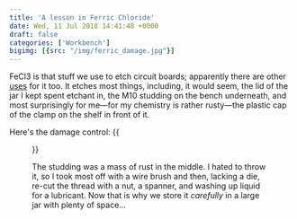```yaml
---
title: 'A lesson in Ferric Chloride'
date: Wed, 11 Jul 2018 14:41:48 +0000
draft: false
categories: ['Workbench']
bigimg: [{src: "/img/ferric_damage.jpg"}]
---
```



FeCl3 is that stuff we use to etch circuit boards; apparently there
are other [uses](https://en.wikipedia.org/wiki/Iron(III)_chloride) for
it too.  It etches most things, including, it would seem, the lid of
the jar I kept spent etchant in, the M10 studding on the bench
underneath, and most surprisingly for me—for my chemistry is rather
rusty—the plastic cap of the clamp on the shelf in front of it. 

Here's the damage control:
{{<figure src="/img/ferric_damage.jpg" title="Ferric Damage: it really does etch...">}}

The studding was a mass of rust in the middle.  I hated to throw it,
so I took most off with a wire brush and then, lacking a die, re-cut
the thread with a nut, a spanner, and washing up liquid for a
lubricant.  Now that is why we store it _carefully_ in a large jar
with plenty of space...

